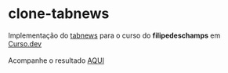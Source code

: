 # clone-tabnews

Implementação do <a href="https://www.tabnews.com.br">tabnews<a> para o curso do <b>filipedeschamps</b> em <a href="https://curso.dev">Curso.dev</a>
<br><br>
Acompanhe o resultado <a href="https://clone-tabnews-lyart-kappa.vercel.app/">AQUI</a>
